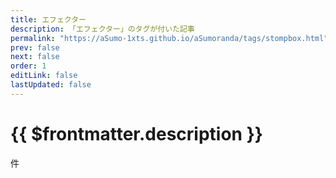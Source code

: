 ```yaml
---
title: エフェクター
description: 「エフェクター」のタグが付いた記事
permalink: "https://aSumo-1xts.github.io/aSumoranda/tags/stompbox.html"
prev: false
next: false
order: 1
editLink: false
lastUpdated: false
---
```


<script lang="ts" setup>
    import TaggedPostList   from "../.vitepress/components/TaggedPostList.vue"
    import PostCounter      from "../.vitepress/components/PostCounter.vue"
</script>

# {{ $frontmatter.description }}

<span class="text-base"><PostCounter tag="エフェクター" /></span>件

<TaggedPostList tag="エフェクター" />